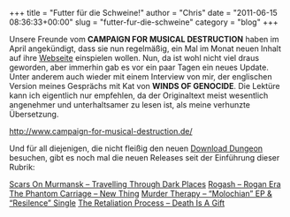 +++
title = "Futter für die Schweine!"
author = "Chris"
date = "2011-06-15 08:36:33+00:00"
slug = "futter-fur-die-schweine"
category = "blog"
+++

Unsere Freunde vom **CAMPAIGN FOR MUSICAL DESTRUCTION** haben im April angekündigt, dass sie nun regelmäßig, ein Mal im Monat neuen Inhalt auf ihre <a href="http://www.campaign-for-musical-destruction.de/">Webseite</a> einspielen wollen. Nun, da ist wohl nicht viel draus geworden, aber immerhin gab es vor ein paar Tagen ein neues Update. Unter anderem auch wieder mit einem Interview von mir, der englischen Version meines Gesprächs mit Kat von **WINDS OF GENOCIDE**. Die Lektüre kann ich eigentlich nur empfehlen, da der Originaltext meist wesentlich angenehmer und unterhaltsamer zu lesen ist, als meine verhunzte Übersetzung.

<a href="http://www.campaign-for-musical-destruction.de/">http://www.campaign-for-musical-destruction.de/</a>

Und für all diejenigen, die nicht fleißig den neuen <a href="http://necroslaughter.de/category/download-dungeon/">Download Dungeon</a> besuchen, gibt es noch mal die neuen Releases seit der Einführung dieser Rubrik:

<a href="http://necroslaughter.de/2011/06/scars-on-murmansk-travelling-through-dark-places/">Scars On Murmansk – Travelling Through Dark Places</a>
<a href="http://necroslaughter.de/2011/06/rogash-rogan-era/">Rogash – Rogan Era</a>
<a href="http://necroslaughter.de/2011/05/the-phantom-carriage-new-thing/">The Phantom Carriage – New Thing</a>
<a href="http://necroslaughter.de/2011/05/murder-therapy-molochian-ep-resilence-single/">Murder Therapy – “Molochian” EP & “Resilence” Single</a>
<a href="http://necroslaughter.de/2011/05/the-retaliation-process-death-is-a-gift-ep/">The Retaliation Process – Death Is A Gift</a>

